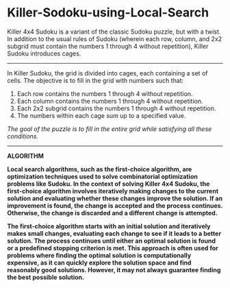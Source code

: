 # Killer-Sodoku-using-Local-Search
<p>
Killer 4x4 Sudoku is a variant of the classic Sudoku puzzle, but with a twist. In addition to the usual rules of Sudoku (wherein each row, column, and 2x2 subgrid must contain the numbers 1 through 4 without repetition), Killer Sudoku introduces cages.
</p>

------------------

<p>
  In Killer Sudoku, the grid is divided into cages, each containing a set of cells. The objective is to fill in the grid with numbers such that:
</p>

1. Each row contains the numbers 1 through 4 without repetition.
2. Each column contains the numbers 1 through 4 without repetition.
3. Each 2x2 subgrid contains the numbers 1 through 4 without repetition.
4. The numbers within each cage sum up to a specified value.

<i> The goal of the puzzle is to fill in the entire grid while satisfying all these conditions. </i>

----------------

<b> ALGORITHM

<p>
  Local search algorithms, such as the first-choice algorithm, are optimization techniques used to solve combinatorial optimization problems like Sudoku. In the context of solving Killer 4x4 Sudoku, the first-choice algorithm involves iteratively making changes to the current solution and evaluating whether these changes improve the solution. If an improvement is found, the change is accepted and the process continues. Otherwise, the change is discarded and a different change is attempted.

The first-choice algorithm starts with an initial solution and iteratively makes small changes, evaluating each change to see if it leads to a better solution. The process continues until either an optimal solution is found or a predefined stopping criterion is met. This approach is often used for problems where finding the optimal solution is computationally expensive, as it can quickly explore the solution space and find reasonably good solutions. However, it may not always guarantee finding the best possible solution.
</p>
